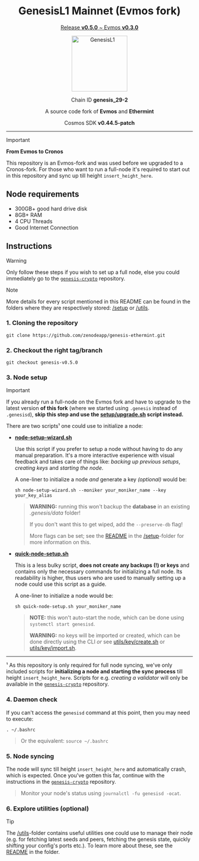 <h1 align="center">
  GenesisL1 Mainnet (Evmos fork)
</h1>

<p align="center">
  <ins>Release <b>v0.5.0</b> ~ Evmos <b>v0.3.0</b></ins>
</p>

<p align="center">
  <img src="https://raw.githubusercontent.com/zenodeapp/genesis-parameters/main/assets/l1-logo.png" alt="GenesisL1" width="150" height="150"/>
</p>

<p align="center">
  Chain ID <b>genesis_29-2</b>
</p>

<p align="center">
   A source code fork of <b>Evmos</b> and <b>Ethermint</b>
</p>

<p align="center">
  Cosmos SDK <b>v0.44.5-patch</b>
</p>

---

> [!IMPORTANT]
> **From Evmos to Cronos**
> 
> This repository is an Evmos-fork and was used before we upgraded to a Cronos-fork. For those who want to run a full-node it's required to start out in this repository and sync up till height `insert_height_here`.

## Node requirements

- 300GB+ good hard drive disk
- 8GB+ RAM
- 4 CPU Threads
- Good Internet Connection

## Instructions

> [!WARNING]
> Only follow these steps if you wish to set up a full node, else you could immediately go to the [`genesis-crypto`](https://github.com/zenodeapp/genesis-crypto) repository.

> [!NOTE]
> More details for every script mentioned in this README can be found in the folders where they are respectively stored: [/setup](/setup) or [/utils](/utils).

### 1. Cloning the repository

```
git clone https://github.com/zenodeapp/genesis-ethermint.git
```

### 2. Checkout the right tag/branch

```
git checkout genesis-v0.5.0
```

### 3. Node setup

> [!IMPORTANT]
> If you already run a full-node on the Evmos fork and have to upgrade to the latest version **of this fork** (where we started using `.genesis` instead of `.genesisd`), **skip this step and use the [setup/upgrade.sh](/setup/upgrade.sh) script instead.**

There are two scripts¹ one could use to initialize a node:

- [**node-setup-wizard.sh**](setup/node-setup-wizard.sh)

  Use this script if you prefer to setup a node without having to do any manual preparation. It's a more interactive experience with visual feedback and takes care of things like: _backing up previous setups_, _creating keys_ and _starting the node_.

  A one-liner to initialize a node _and_ generate a key _(optional)_ would be:
  ```
  sh node-setup-wizard.sh --moniker your_moniker_name --key your_key_alias
  ```
  > **WARNING:** running this won't backup the **database** in an existing _.genesis/data_ folder!
  >
  > If you don't want this to get wiped, add the `--preserve-db` flag!
  >
  > More flags can be set; see the [README](setup/README.md) in the [\/setup](setup/)-folder for more information on this.
  
- **[quick-node-setup.sh](setup/quick-node-setup.sh)**

   This is a less bulky script, **does not create any backups (!) or keys** and contains only the necessary commands for initializing a full node. Its readability is higher, thus users who are used to manually setting up a node could use this script as a guide.

  A one-liner to initialize a node would be:
  ```
  sh quick-node-setup.sh your_moniker_name
  ```

  > **NOTE:** this won't auto-start the node, which can be done using `systemctl start genesisd`.
  > 
  > **WARNING:** no keys will be imported or created, which can be done directly using the CLI _or_ see [utils/key/create.sh](/utils/key/create.sh) or [utils/key/import.sh](/utils/key/import.sh).

---

¹ As this repository is only required for full node syncing, we've only included scripts for **initializing a node and starting the sync process** till height `insert_height_here`. Scripts for e.g. _creating a validator_ will only be available in the [`genesis-crypto`](https://github.com/zenodeapp/genesis-crypto) repository.

### 4. Daemon check

If you can't access the `genesisd` command at this point, then you may need to execute:

```
. ~/.bashrc
```
> Or the equivalent: `source ~/.bashrc`

### 5. Node syncing

The node will sync till height `insert_height_here` and automatically crash, which is expected. Once you've gotten this far, continue with the instructions in the [`genesis-crypto`](https://github.com/zenodeapp/genesis-crypto) repository.
> Monitor your node's status using `journalctl -fu genesisd -ocat`.

### 6. Explore utilities (optional)

> [!TIP]
> The [/utils](/utils)-folder contains useful utilities one could use to manage their node (e.g. for fetching latest seeds and peers, fetching the genesis state, quickly shifting your config's ports etc.). To learn more about these, see the [README](utils/README.md) in the folder.
